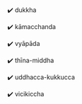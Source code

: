 :heavy_check_mark: dukkha

:heavy_check_mark: kāmacchanda

:heavy_check_mark: vyāpāda

:heavy_check_mark: thīna-middha

:heavy_check_mark: uddhacca-kukkucca

:heavy_check_mark: vicikiccha
